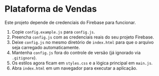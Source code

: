 # Plataforma de Vendas

Este projeto depende de credenciais do Firebase para funcionar.

1. Copie `config.example.js` para `config.js`.
2. Preencha `config.js` com as credenciais reais do seu projeto Firebase.
3. Deixe `config.js` no mesmo diretório de `index.html` para que o arquivo seja carregado automaticamente.
4. Mantenha `config.js` fora do controle de versão (já ignorado via `.gitignore`).
5. Os estilos agora ficam em `styles.css` e a lógica principal em `main.js`.
6. Abra `index.html` em um navegador para executar a aplicação.
